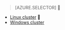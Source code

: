 > [AZURE.SELECTOR]

- [Linux cluster](/documentation/articles/hdinsight-hbase-tutorial-get-started-v1/)

- [Windows cluster](/documentation/articles/hdinsight-hbase-tutorial-get-started-v1/)
